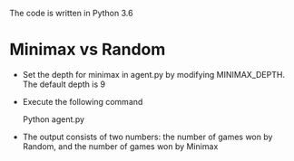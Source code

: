 The code is written in Python 3.6

Minimax vs Random
=================
* Set the depth for minimax in agent.py by modifying MINIMAX_DEPTH. The default depth is 9
* Execute the following command

    Python agent.py

* The output consists of two numbers: the number of games won by Random, and the number of games won by Minimax




